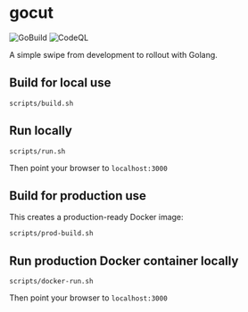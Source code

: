 # gocut

![GoBuild](https://github.com/tztz/gocut/workflows/GoBuild/badge.svg)
![CodeQL](https://github.com/tztz/gocut/workflows/CodeQL/badge.svg)

A simple swipe from development to rollout with Golang.

## Build for local use

    scripts/build.sh

## Run locally

    scripts/run.sh

Then point your browser to `localhost:3000`

## Build for production use

This creates a production-ready Docker image:

    scripts/prod-build.sh

## Run production Docker container locally

    scripts/docker-run.sh

Then point your browser to `localhost:3000`

